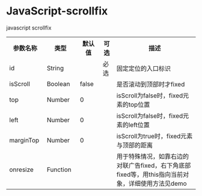 # JavaScript-scrollfix
javascript scrollfix

<table class="pars">
                <tbody><tr>
                  <th width="115">参数名称</th>
                  <th width="120">类型</th>
                    <th width="101">默认值</th>
                    <th width="52">可选</th>
                    <th width="1199">描述</th>
                </tr>
                <tr class="even">
                  <td><span role="presentation">id</span></td>
                  <td>String</td>
                  <td></td>
                  <td>必选</td>
                  <td>固定定位的入口标识</td>
                </tr>
                <tr>
                  <td><span role="presentation">isScroll</span></td>
                  <td>Boolean</td>
                  <td>false</td>
                  <td>&nbsp;</td>
                  <td>是否滚动到顶部时才fixed</td>
                </tr>
                <tr class="even">
                  <td><span role="presentation">top</span></td>
                  <td>Number</td>
                  <td>0</td>
                  <td></td>
                  <td>isScroll为false时，fixed元素的top位置</td>
                </tr>
                <tr>
                  <td><span role="presentation">left</span></td>
                  <td>Number</td>
                  <td>0</td>
                  <td></td>
                  <td>isScroll为false时，fixed元素的left位置</td>
                </tr>  
                <tr class="even">
                  <td><span role="presentation">marginTop</span></td>
                  <td>Number</td>
                  <td>0</td>
                  <td></td>
                  <td>isScroll为true时，fixed元素与顶部的距离</td>
                </tr>
                <tr>
                  <td><span role="presentation">onresize</span></td>
                  <td>Function</td>
                  <td>&nbsp;</td>
                  <td>&nbsp;</td>
                  <td>用于特殊情况，如靠右边的对联广告fixed，右下角底部fixed等，用this指向当前对象，详细使用方法见demo</td>
                </tr>
            </tbody></table>
